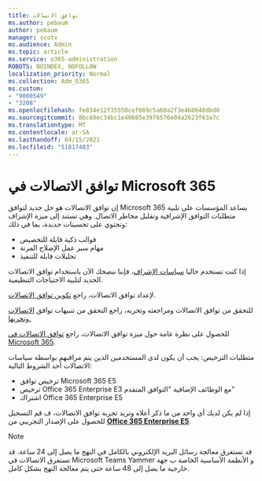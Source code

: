 ```yaml
---
title: توافق الاتصالات
ms.author: pebaum
author: pebaum
manager: scotv
ms.audience: Admin
ms.topic: article
ms.service: o365-administration
ROBOTS: NOINDEX, NOFOLLOW
localization_priority: Normal
ms.collection: Adm_O365
ms.custom:
- "9000549"
- "3208"
ms.openlocfilehash: fe834e12f35550cef669c5a60a2f3e460648dbd0
ms.sourcegitcommit: 8bc60ec34bc1e40685e3976576e04a2623f63a7c
ms.translationtype: MT
ms.contentlocale: ar-SA
ms.lasthandoff: 04/15/2021
ms.locfileid: "51817483"
---
```

# <a name="communication-compliance-in-microsoft-365"></a>توافق الاتصالات في Microsoft 365

إن توافق الاتصالات هو حل جديد لتوافق Microsoft 365 يساعد المؤسسات على تلبية متطلبات التوافق الإشرافية وتقليل مخاطر الاتصال. وهي تستند إلى ميزة الإشراف وتحتوي على تحسينات جديدة، بما في ذلك:

- قوالب ذكية قابلة للتخصيص
- مهام سير عمل الإصلاح المرنة
- تحليلات قابلة للتنفيذ

إذا كنت تستخدم حاليا [سياسات الإشراف](https://docs.microsoft.com/microsoft-365/compliance/supervision-policies)، فإننا ننصحك الآن باستخدام توافق الاتصالات الجديد لتلبية الاحتياجات التنظيمية.

لإعداد توافق الاتصالات، راجع [تكوين توافق الاتصالات](https://docs.microsoft.com/microsoft-365/compliance/communication-compliance-configure).

للتحقق من توافق الاتصالات ومراجعته وتحريه، راجع التحقق من تنبيهات توافق [الاتصالات وتحريها.](https://docs.microsoft.com/microsoft-365/compliance/communication-compliance-investigate-remediate)

للحصول على نظرة عامة حول ميزة توافق الاتصالات، راجع [توافق الاتصالات في Microsoft 365](https://docs.microsoft.com/microsoft-365/compliance/communication-compliance).

متطلبات الترخيص: يجب أن يكون لدى المستخدمين الذين يتم مراقبهم بواسطة سياسات الاتصالات أحد الشروط التالية:

- ترخيص توافق Microsoft 365 E5
- ترخيص Office 365 Enterprise E3 مع الوظائف الإضافية "التوافق المتقدم"
- اشتراك Office 365 Enterprise E5

إذا لم يكن لديك أي واحد من ما ذكر أعلاه وتريد تجربة توافق الاتصالات، ف قم التسجيل للحصول على الإصدار التجريبي من **[Office 365 Enterprise E5](https://go.microsoft.com/fwlink/p/?LinkID=698279)**.

> [!NOTE]
> قد تستغرق معالجة رسائل البريد الإلكتروني بالكامل في النهج ما يصل إلى 24 ساعة. قد تستغرق الاتصالات في Microsoft Teams Yammer و الأنظمة الأساسية الخاصة ب جهة خارجية ما يصل إلى 48 ساعة حتى يتم معالجة النهج بشكل كامل.
